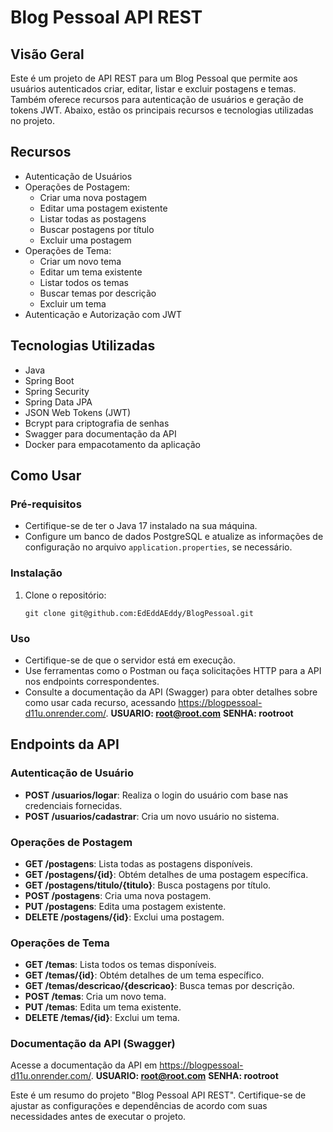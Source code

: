 # Blog Pessoal API REST

## Visão Geral

Este é um projeto de API REST para um Blog Pessoal que permite aos usuários autenticados criar, editar, listar e excluir postagens e temas. Também oferece recursos para autenticação de usuários e geração de tokens JWT. Abaixo, estão os principais recursos e tecnologias utilizadas no projeto.

## Recursos

- Autenticação de Usuários
- Operações de Postagem:
  - Criar uma nova postagem
  - Editar uma postagem existente
  - Listar todas as postagens
  - Buscar postagens por título
  - Excluir uma postagem
- Operações de Tema:
  - Criar um novo tema
  - Editar um tema existente
  - Listar todos os temas
  - Buscar temas por descrição
  - Excluir um tema
- Autenticação e Autorização com JWT

## Tecnologias Utilizadas

- Java
- Spring Boot
- Spring Security
- Spring Data JPA
- JSON Web Tokens (JWT)
- Bcrypt para criptografia de senhas
- Swagger para documentação da API
- Docker para empacotamento da aplicação

## Como Usar

### Pré-requisitos

- Certifique-se de ter o Java 17 instalado na sua máquina.
- Configure um banco de dados PostgreSQL e atualize as informações de configuração no arquivo `application.properties`, se necessário.

### Instalação

1. Clone o repositório:

   ```shell
   git clone git@github.com:EdEddAEddy/BlogPessoal.git
   ```

### Uso
- Certifique-se de que o servidor está em execução.
- Use ferramentas como o Postman ou faça solicitações HTTP para a API nos endpoints correspondentes.
- Consulte a documentação da API (Swagger) para obter detalhes sobre como usar cada recurso, acessando https://blogpessoal-d11u.onrender.com/. **USUARIO: root@root.com** **SENHA: rootroot**

## Endpoints da API
### Autenticação de Usuário
- **POST /usuarios/logar**: Realiza o login do usuário com base nas credenciais fornecidas.
- **POST /usuarios/cadastrar**: Cria um novo usuário no sistema.

### Operações de Postagem
- **GET /postagens**: Lista todas as postagens disponíveis.
- **GET /postagens/{id}**: Obtém detalhes de uma postagem específica.
- **GET /postagens/titulo/{titulo}**: Busca postagens por título.
- **POST /postagens**: Cria uma nova postagem.
- **PUT /postagens**: Edita uma postagem existente.
- **DELETE /postagens/{id}**: Exclui uma postagem.
### Operações de Tema
- **GET /temas**: Lista todos os temas disponíveis.
- **GET /temas/{id}**: Obtém detalhes de um tema específico.
- **GET /temas/descricao/{descricao}**: Busca temas por descrição.
- **POST /temas**: Cria um novo tema.
- **PUT /temas**: Edita um tema existente.
- **DELETE /temas/{id}**: Exclui um tema.

### Documentação da API (Swagger)
Acesse a documentação da API em https://blogpessoal-d11u.onrender.com/. **USUARIO: root@root.com** **SENHA: rootroot**

Este é um resumo do projeto "Blog Pessoal API REST". Certifique-se de ajustar as configurações e dependências de acordo com suas necessidades antes de executar o projeto.
